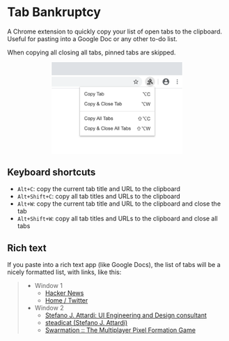 # Tab Bankruptcy

A Chrome extension to quickly copy your list of open tabs to the clipboard. Useful for pasting into a Google Doc or any other to-do list.

When copying all closing all tabs, pinned tabs are skipped.

<img src="screenshot.png" style="max-width: 300px; display: block;margin: 0 auto" />

## Keyboard shortcuts

- `Alt+C`: copy the current tab title and URL to the clipboard
- `Alt+Shift+C`: copy all tab titles and URLs to the clipboard
- `Alt+W`: copy the current tab title and URL to the clipboard and close the tab
- `Alt+Shift+W`: copy all tab titles and URLs to the clipboard and close all tabs

## Rich text

If you paste into a rich text app (like Google Docs), the list of tabs will be a nicely formatted list, with links, like this:

> - Window 1
>   - [Hacker News](https://news.ycombinator.com/)
>   - [Home / Twitter](https://twitter.com/home)
> - Window 2
>   - [Stefano J. Attardi: UI Engineering and Design consultant](https://attardi.org/)
>   - [steadicat (Stefano J. Attardi)](https://github.com/steadicat)
>   - [Swarmation :: The Multiplayer Pixel Formation Game](https://swarmation.com/)
